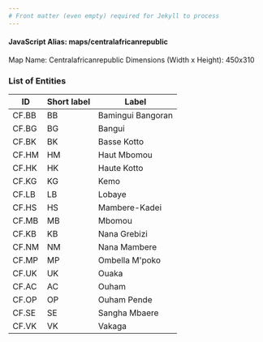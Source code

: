 ```yaml
---
# Front matter (even empty) required for Jekyll to process
---
```


#### JavaScript Alias: maps/centralafricanrepublic

Map Name: Centralafricanrepublic
Dimensions (Width x Height): 450x310





### List of Entities

ID | Short label | Label
---|---|---|
CF.BB|BB|Bamingui Bangoran
CF.BG|BG|Bangui
CF.BK|BK|Basse Kotto
CF.HM|HM|Haut Mbomou
CF.HK|HK|Haute Kotto
CF.KG|KG|Kemo
CF.LB|LB|Lobaye
CF.HS|HS|Mambere-Kadei
CF.MB|MB|Mbomou
CF.KB|KB|Nana Grebizi
CF.NM|NM|Nana Mambere
CF.MP|MP|Ombella M'poko
CF.UK|UK|Ouaka
CF.AC|AC|Ouham
CF.OP|OP|Ouham Pende
CF.SE|SE|Sangha Mbaere
CF.VK|VK|Vakaga

